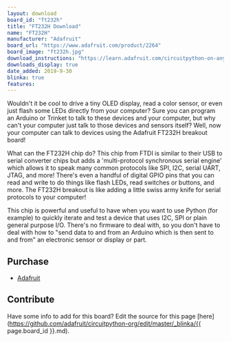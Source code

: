 ```yaml
---
layout: download
board_id: "ft232h"
title: "FT232H Download"
name: "FT232H"
manufacturer: "Adafruit"
board_url: "https://www.adafruit.com/product/2264"
board_image: "ft232h.jpg"
download_instructions: "https://learn.adafruit.com/circuitpython-on-any-computer-with-ft232h"
downloads_display: true
date_added: 2019-9-30
blinka: true
features:
---
```


Wouldn't it be cool to drive a tiny OLED display, read a color sensor, or even just flash some LEDs directly from your computer?  Sure you can program an Arduino or Trinket to talk to these devices and your computer, but why can't your computer just talk to those devices and sensors itself?  Well, now your computer can talk to devices using the Adafruit FT232H breakout board!

What can the FT232H chip do?  This chip from FTDI is similar to their USB to serial converter chips but adds a 'multi-protocol synchronous serial engine' which allows it to speak many common protocols like SPI, I2C, serial UART, JTAG, and more!  There's even a handful of digital GPIO pins that you can read and write to do things like flash LEDs, read switches or buttons, and more.  The FT232H breakout is like adding a little swiss army knife for serial protocols to your computer!

This chip is powerful and useful to have when you want to use Python (for example) to quickly iterate and test a device that uses I2C, SPI or plain general purpose I/O. There's no firmware to deal with, so you don't have to deal with how to "send data to and from an Arduino which is then sent to and from" an electronic sensor or display or part.

## Purchase
* [Adafruit](https://www.adafruit.com/product/2264)

## Contribute

Have some info to add for this board? Edit the source for this page [here](https://github.com/adafruit/circuitpython-org/edit/master/_blinka/{{ page.board_id }}.md).
